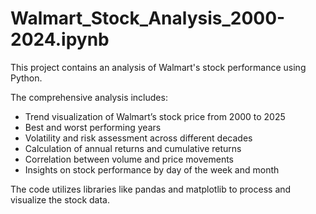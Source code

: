 # Walmart_Stock_Analysis_2000-2024.ipynb
This project contains an analysis of Walmart's stock performance using Python. 

The comprehensive analysis includes:

- Trend visualization of Walmart’s stock price from 2000 to 2025
- Best and worst performing years
- Volatility and risk assessment across different decades
- Calculation of annual returns and cumulative returns
- Correlation between volume and price movements
- Insights on stock performance by day of the week and month
  
The code utilizes libraries like pandas and matplotlib to process and visualize the stock data.
